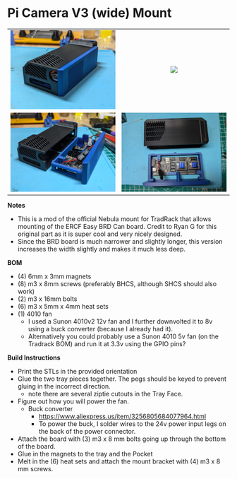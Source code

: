 
**Pi Camera V3 (wide) Mount**
============
<table width=100%>
<TR>
<TD width=50% align="center"><img src="Images/left.jpg"></TD>
<TD width=50% align="center"><img src="Images/right.png"></TD>
<TR>
<TD width=50% align="center"><img src="Images/open.jpg"></TD>
<TD width=50% align="center"><img src="Images/top.jpg"></TD>
</TR>
</TABLE>

**Notes**
   - This is a mod of the official Nebula mount for TradRack that allows mounting of the ERCF Easy BRD Can board.  Credit to Ryan G for this original part as it is super cool and very nicely designed.
   - Since the BRD board is much narrower and slightly longer, this version increases the width slightly and makes it much less deep.  

**BOM**
   - (4) 6mm x 3mm magnets
   - (8) m3 x 8mm screws (preferably BHCS, although SHCS should also work)
   - (2) m3 x 16mm bolts
   - (6) m3 x 5mm x 4mm heat sets
   - (1) 4010 fan
     -  I used a Sunon 4010v2 12v fan and I further downvolted it to 8v using a buck converter (because I already had it).  
     - Alternatively you could probably use a Sunon 4010 5v fan (on the Tradrack BOM) and run it at 3.3v using the GPIO pins?

**Build Instructions**
   - Print the STLs in the provided orientation
   - Glue the two tray pieces together.  The pegs should be keyed to prevent gluing in the incorrect direction.
     - note there are several ziptie cutouts in the Tray Face.
   - Figure out how you will power the fan.  
     - Buck converter
       - https://www.aliexpress.us/item/3256805684077964.html
       - To power the buck, I solder wires to the 24v power input legs on the back of the power connector.
   - Attach the board with (3) m3 x 8 mm bolts going up through the bottom of the board.
   - Glue in the magnets to the tray and the Pocket
   - Melt in the (6) heat sets and attach the mount bracket with (4) m3 x 8 mm screws.




